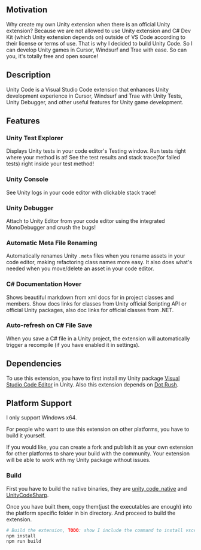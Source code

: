 ## Motivation
Why create my own Unity extension when there is an official Unity extension? Because we are not allowed to use Unity extension and C# Dev Kit (which Unity extension depends on) outside of VS Code according to their license or terms of use. That is why I decided to build Unity Code. So I can develop Unity games in Cursor, Windsurf and Trae with ease. So can you, it's totally free and open source!

## Description

Unity Code is a Visual Studio Code extension that enhances Unity development experience in Cursor, Windsurf and Trae with Unity Tests, Unity Debugger, and other useful features for Unity game development.

## Features

### Unity Test Explorer
Displays Unity tests in your code editor's Testing window. Run tests right where your method is at! See the test results and stack trace(for failed tests) right inside your test method!

### Unity Console
See Unity logs in your code editor with clickable stack trace!

### Unity Debugger
Attach to Unity Editor from your code editor using the integrated MonoDebugger and crush the bugs!

### Automatic Meta File Renaming
Automatically renames Unity `.meta` files when you rename assets in your code editor, making refactoring class names more easy. It also does what's needed when you move/delete an asset in your code editor.

### C# Documentation Hover
Shows beautiful markdown from xml docs for in project classes and members. Show docs links for classes from Unity official Scripting API or official Unity packages, also doc links for official classes from .NET.

### Auto-refresh on C# File Save
When you save a C# file in a Unity project, the extension will automatically trigger a recompile (if you have enabled it in settings).

## Dependencies
To use this extension, you have to first install my Unity package [Visual Studio Code Editor](https://github.com/hackerzhuli/com.hackerzhuli.code) in Unity. Also this extension depends on [Dot Rush](https://github.com/JaneySprings/DotRush).

## Platform Support
I only support Windows x64.

For people who want to use this extension on other platforms, you have to build it yourself.

If you would like, you can create a fork and publish it as your own extension for other platforms to share your build with the community. Your extension will be able to work with my Unity package without issues.

### Build
First you have to build the native binaries, they are [unity_code_native](https://github.com/hackerzhuli/unity_code_native) and [UnityCodeSharp](https://github.com/hackerzhuli/UnityCodeSharp).

Once you have built them, copy them(just the executables are enough) into the platform specific folder in bin directory. And proceed to build the extension.

``` bash
# Build the extension, TODO: show I include the command to install vsce?
npm install
npm run build
```
